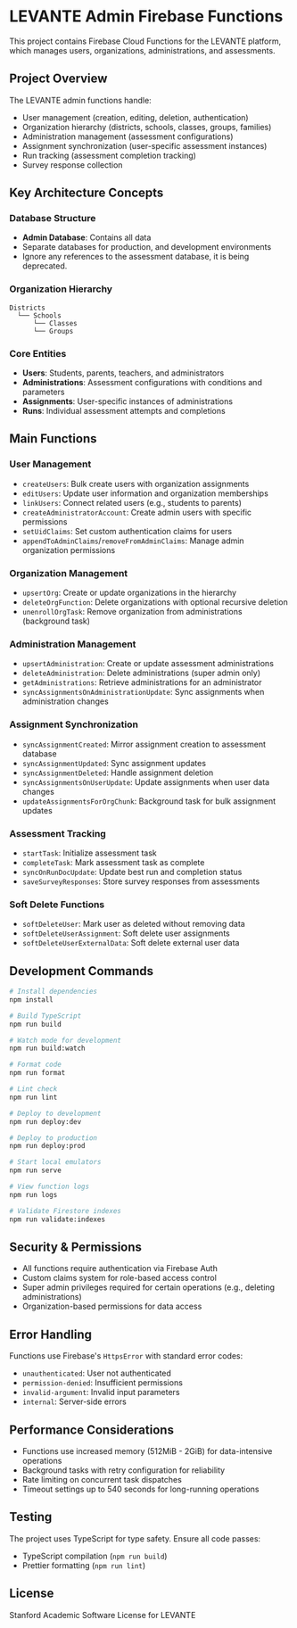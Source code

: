 # LEVANTE Admin Firebase Functions

This project contains Firebase Cloud Functions for the LEVANTE platform, which manages users, organizations, administrations, and assessments.

## Project Overview

The LEVANTE admin functions handle:
- User management (creation, editing, deletion, authentication)
- Organization hierarchy (districts, schools, classes, groups, families)
- Administration management (assessment configurations)
- Assignment synchronization (user-specific assessment instances)
- Run tracking (assessment completion tracking)
- Survey response collection

## Key Architecture Concepts

### Database Structure
- **Admin Database**: Contains all data
- Separate databases for production, and development environments
- Ignore any references to the assessment database, it is being deprecated.

### Organization Hierarchy
```
Districts
  └── Schools
      └── Classes
      └── Groups
```

### Core Entities
- **Users**: Students, parents, teachers, and administrators
- **Administrations**: Assessment configurations with conditions and parameters
- **Assignments**: User-specific instances of administrations
- **Runs**: Individual assessment attempts and completions

## Main Functions

### User Management
- `createUsers`: Bulk create users with organization assignments
- `editUsers`: Update user information and organization memberships
- `linkUsers`: Connect related users (e.g., students to parents)
- `createAdministratorAccount`: Create admin users with specific permissions
- `setUidClaims`: Set custom authentication claims for users
- `appendToAdminClaims`/`removeFromAdminClaims`: Manage admin organization permissions

### Organization Management
- `upsertOrg`: Create or update organizations in the hierarchy
- `deleteOrgFunction`: Delete organizations with optional recursive deletion
- `unenrollOrgTask`: Remove organization from administrations (background task)

### Administration Management
- `upsertAdministration`: Create or update assessment administrations
- `deleteAdministration`: Delete administrations (super admin only)
- `getAdministrations`: Retrieve administrations for an administrator
- `syncAssignmentsOnAdministrationUpdate`: Sync assignments when administration changes

### Assignment Synchronization
- `syncAssignmentCreated`: Mirror assignment creation to assessment database
- `syncAssignmentUpdated`: Sync assignment updates
- `syncAssignmentDeleted`: Handle assignment deletion
- `syncAssignmentsOnUserUpdate`: Update assignments when user data changes
- `updateAssignmentsForOrgChunk`: Background task for bulk assignment updates

### Assessment Tracking
- `startTask`: Initialize assessment task
- `completeTask`: Mark assessment task as complete
- `syncOnRunDocUpdate`: Update best run and completion status
- `saveSurveyResponses`: Store survey responses from assessments

### Soft Delete Functions
- `softDeleteUser`: Mark user as deleted without removing data
- `softDeleteUserAssignment`: Soft delete user assignments
- `softDeleteUserExternalData`: Soft delete external user data

## Development Commands

```bash
# Install dependencies
npm install

# Build TypeScript
npm run build

# Watch mode for development
npm run build:watch

# Format code
npm run format

# Lint check
npm run lint

# Deploy to development
npm run deploy:dev

# Deploy to production
npm run deploy:prod

# Start local emulators
npm run serve

# View function logs
npm run logs

# Validate Firestore indexes
npm run validate:indexes

```

## Security & Permissions

- All functions require authentication via Firebase Auth
- Custom claims system for role-based access control
- Super admin privileges required for certain operations (e.g., deleting administrations)
- Organization-based permissions for data access

## Error Handling

Functions use Firebase's `HttpsError` with standard error codes:
- `unauthenticated`: User not authenticated
- `permission-denied`: Insufficient permissions
- `invalid-argument`: Invalid input parameters
- `internal`: Server-side errors

## Performance Considerations

- Functions use increased memory (512MiB - 2GiB) for data-intensive operations
- Background tasks with retry configuration for reliability
- Rate limiting on concurrent task dispatches
- Timeout settings up to 540 seconds for long-running operations

## Testing

The project uses TypeScript for type safety. Ensure all code passes:
- TypeScript compilation (`npm run build`)
- Prettier formatting (`npm run lint`)

## License

Stanford Academic Software License for LEVANTE
